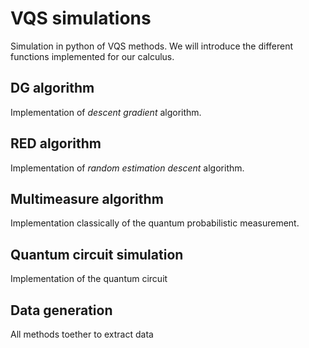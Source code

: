 # VQS simulations
Simulation in python of VQS methods. We will introduce the different functions implemented for our calculus.


## DG algorithm 
Implementation of *descent gradient* algorithm.


## RED algorithm 
Implementation of *random estimation descent* algorithm.


## Multimeasure algorithm
Implementation classically of the quantum probabilistic measurement.


## Quantum circuit simulation
Implementation of the quantum circuit

## Data generation
All methods toether to extract data

